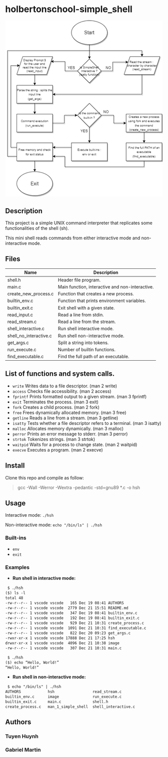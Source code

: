 # holbertonschool-simple_shell
![Alt text](image/FCSS.png)

## Description

This project is a simple UNIX command interpreter that replicates some functionalities of the shell (sh).

This mini shell reads commands from either interactive mode and non-interactive mode.

## Files

| Name | Description |
| ------------------------------ | -------------------------------------------- |
| shell.h | Header file program. |
| main.c | Main function, interactive and non-interactive. |
| create_new_process.c | Function that creates a new process. |
| builtin_env.c | Function that prints environment variables. |
| builtin_exit.c | Exit shell with a given state. |
| read_input.c | Read a line from stdin. |
| read_stream.c | Read a line from the stream. |
| shell_interactive.c | Run shell interactive mode. |
| shell_no_interactive.c | Run shell non-interactive mode. |
| get_args.c | Split a string into tokens. |
| run_execute.c | Number of builtin functions. |
| find_executable.c | Find the full path of an executable. |

## List of functions and system calls.

* ```write``` Writes data to a file descriptor. (man 2 write)
* ```access``` Checks file accessibility. (man 2 access)
* ```fprintf``` Prints formatted output to a given stream. (man 3 fprintf)
* ```exit``` Terminates the process. (man 3 exit)
* ```fork``` Creates a child process. (man 2 fork)
* ```free``` Frees dynamically allocated memory. (man 3 free)
* ```getline``` Reads a line from a stream. (man 3 getline)
* ```isatty``` Tests whether a file descriptor refers to a terminal. (man 3 isatty)
* ```malloc``` Allocates memory dynamically. (man 3 malloc)
* ```perror``` Prints an error message to stderr. (man 3 perror)
* ```strtok``` Tokenizes strings. (man 3 strtok)
* ```waitpid``` Waits for a process to change state. (man 2 waitpid)
* ```execve``` Executes a program. (man 2 execve)

## Install

Clone this repo and compile as follow:

> gcc -Wall -Werror -Wextra -pedantic -std=gnu89 *.c -o hsh

## Usage

Interactive mode: ```./hsh```

Non-interactive mode: ```echo "/bin/ls" | ./hsh```

### Built-ins

* ```env```
* ```exit```

### Examples

* **Run shell in interactive mode:**

```
 $ ./hsh
($) ls -l
total 48
-rw-r--r-- 1 vscode vscode   165 Dec 19 08:41 AUTHORS
-rw-r--r-- 1 vscode vscode  2779 Dec 21 15:51 README.md
-rw-r--r-- 1 vscode vscode   347 Dec 19 08:41 builtin_env.c
-rw-r--r-- 1 vscode vscode   192 Dec 19 08:41 builtin_exit.c
-rw-r--r-- 1 vscode vscode   929 Dec 21 10:31 create_process.c
-rw-r--r-- 1 vscode vscode  1091 Dec 21 10:31 find_executable.c
-rw-r--r-- 1 vscode vscode   822 Dec 20 09:23 get_args.c
-rwxr-xr-x 1 vscode vscode 17888 Dec 21 17:25 hsh
drwxr-xr-x 1 vscode vscode  4096 Dec 21 10:38 image
-rw-r--r-- 1 vscode vscode   307 Dec 21 10:31 main.c
```
```
 $ ./hsh
($) echo “Hello, World!”
“Hello, World!”
```
* **Run shell in non-interactive mode:**

```
 $ echo "/bin/ls" | ./hsh
AUTHORS            hsh                 read_stream.c
builtin_env.c      image               run_execute.c
builtin_exit.c     main.c              shell.h
create_process.c   man_1_simple_shell  shell_interactive.c
```

## Authors

<h3 align="left"> Tuyen Huynh </h3>

<h3 align="left"> Gabriel Martin </h3>
